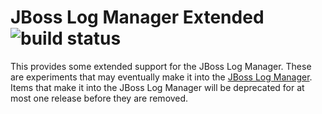 JBoss Log Manager Extended ![build status](https://travis-ci.org/iBlocksLimited/jboss-logmanager-ext.svg?branch=master-iblocks)
============

This provides some extended support for the JBoss Log Manager. These are experiments that may eventually make it into
the [JBoss Log Manager](https://github.com/jboss-logging/jboss-logmanager). Items that make it into the JBoss Log Manager
will be deprecated for at most one release before they are removed.
